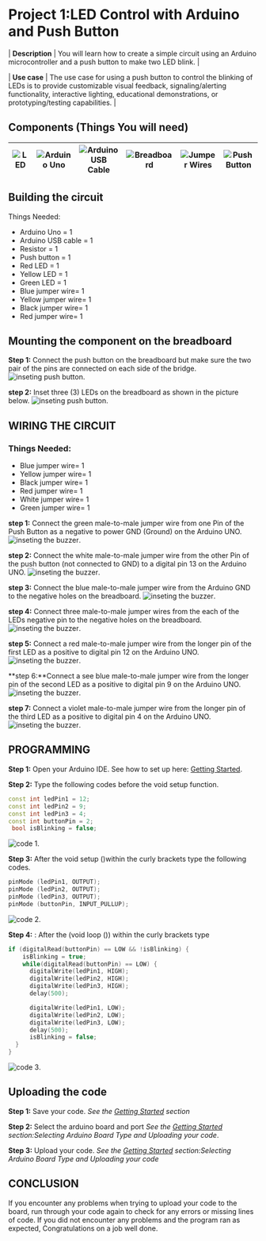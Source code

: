 # Project 1:LED Control with Arduino and Push Button

| **Description** | You will learn how to create a simple circuit using an Arduino microcontroller and a push button to make two LED blink.
|

| **Use case** | The use case for using a push button to control the blinking of LEDs is to provide customizable visual feedback, signaling/alerting functionality, interactive lighting, educational demonstrations, or prototyping/testing capabilities. |

## Components (Things You will need)

| ![LED ](../../../docs/manuals/assets/components/LED.png) | ![Arduino Uno](../../../docs/manuals/assets/components/arduino.png) | ![Arduino USB Cable](../../../docs/manuals/assets/components/USB_Cable.png) | ![Breadboard](../../../docs/manuals/assets/components/breadboard.png) | ![Jumper Wires](../../../docs/manuals/assets/components/jump_wire.png) | ![Push Button](../../../docs/manuals/assets/components/Push_Button.png) |
| ---------------------------------------- | --------------------------------------------------- | ----------------------------------------------------------- | ----------------------------------------------------- | ------------------------------------------------------ | ------------------------------------------------------- |

## Building the circuit

Things Needed:

- Arduino Uno = 1
- Arduino USB cable = 1
- Resistor = 1
- Push button = 1
- Red LED = 1
- Yellow LED = 1
- Green LED = 1
- Blue jumper wire= 1
- Yellow jumper wire= 1
- Black jumper wire= 1
- Red jumper wire= 1

## Mounting the component on the breadboard

**Step 1:** Connect the push button on the breadboard but make sure the two pair of the pins are connected on each side of the bridge.
![inseting push button](../../../docs/manuals/assets/2.0/2.1.Push%20Button%20+%20LED/3.LED/image%201.png).

**step 2:** Inset three (3) LEDs on the breadboard as shown in the picture below.
![inseting push button](../../../docs/manuals/assets/2.0/2.1.Push%20Button%20+%20LED/3.LED/image%202.png).

## WIRING THE CIRCUIT

### Things Needed:

- Blue jumper wire= 1
- Yellow jumper wire= 1
- Black jumper wire= 1
- Red jumper wire= 1
- White jumper wire= 1
- Green jumper wire= 1

**step 1:** Connect the green male-to-male jumper wire from one Pin of the Push Button as a negative to power GND (Ground) on the Arduino UNO.
![inseting the buzzer](../../../docs/manuals/assets/2.0/2.1.Push%20Button%20+%20LED/3.LED/wire%201.png).

**step 2:** Connect the white male-to-male jumper wire from the other Pin of the push button (not connected to GND) to a digital pin 13 on the Arduino UNO.
![inseting the buzzer](../../../docs/manuals/assets/2.0/2.1.Push%20Button%20+%20LED/3.LED/wire%202.png).

**step 3:** Connect the blue male-to-male jumper wire from the Arduino GND to the negative holes on the breadboard.
![inseting the buzzer](../../../docs/manuals/assets/2.0/2.1.Push%20Button%20+%20LED/3.LED/wire%203.png).

**step 4:** Connect three male-to-male jumper wires from the each of the LEDs negative pin to the negative holes on the breadboard.
![inseting the buzzer](../../../docs/manuals/assets/2.0/2.1.Push%20Button%20+%20LED/3.LED/wire%204.png).

**step 5:** Connect a red male-to-male jumper wire from the longer pin of the first LED as a positive to digital pin 12 on the Arduino UNO.
![inseting the buzzer](../../../docs/manuals/assets/2.0/2.1.Push%20Button%20+%20LED/3.LED/wire%205.png).

**step 6:**Connect a see blue male-to-male jumper wire from the longer pin of the second LED as a positive to digital pin 9 on the Arduino UNO.
![inseting the buzzer](../../../docs/manuals/assets/2.0/2.1.Push%20Button%20+%20LED/3.LED/wire%206.png).

**step 7:** Connect a violet male-to-male jumper wire from the longer pin of the third LED as a positive to digital pin 4 on the Arduino UNO.
![inseting the buzzer](../../../docs/manuals/assets/2.0/2.1.Push%20Button%20+%20LED/3.LED/wire%207.png).

## PROGRAMMING

**Step 1:** Open your Arduino IDE. See how to set up here: [Getting Started](../../../getting-started.md).

**Step 2:** Type the following codes before the void setup function.

``` cpp
const int ledPin1 = 12;
const int ledPin2 = 9;
const int ledPin3 = 4;
const int buttonPin = 2;
 bool isBlinking = false;
```

![code 1](../../../docs/manuals/assets/2.0/2.1.Push%20Button%20+%20LED/3.LED/2.code%201.png).

**Step 3:** After the void setup ()within the curly brackets type the following codes.

``` cpp
pinMode (ledPin1, OUTPUT);
pinMode (ledPin2, OUTPUT);
pinMode (ledPin3, OUTPUT);
pinMode (buttonPin, INPUT_PULLUP);
```

![code 2](../../../docs/manuals/assets/2.0/2.1.Push%20Button%20+%20LED/3.LED/2.code%202.png).

**Step 4:** : After the (void loop ()) within the curly brackets type

``` cpp
if (digitalRead(buttonPin) == LOW && !isBlinking) {
    isBlinking = true;
    while(digitalRead(buttonPin) == LOW) {
      digitalWrite(ledPin1, HIGH);
      digitalWrite(ledPin2, HIGH);
      digitalWrite(ledPin3, HIGH);
      delay(500);

      digitalWrite(ledPin1, LOW);
      digitalWrite(ledPin2, LOW);
      digitalWrite(ledPin3, LOW);
      delay(500);
      isBlinking = false;
  }
}

```

![code 3](../../../docs/manuals/assets/2.0/2.1.Push%20Button%20+%20LED/3.LED/2.code%203.png).

## Uploading the code

**Step 1:** Save your code. _See the [Getting Started](../../../getting-started.md) section_

**Step 2:** Select the arduino board and port _See the [Getting Started](../../../getting-started.md) section:Selecting Arduino Board Type and Uploading your code_.

**Step 3:** Upload your code. _See the [Getting Started](../../../getting-started.md) section:Selecting Arduino Board Type and Uploading your code_

## CONCLUSION

If you encounter any problems when trying to upload your code to the board, run through your code again to check for any errors or missing lines of code. If you did not encounter any problems and the program ran as expected, Congratulations on a job well done.
